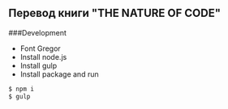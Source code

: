 ## Перевод книги "THE NATURE OF CODE"

###Development
- Font Gregor
- Install node.js
- Install gulp
- Install package and run

```bash
$ npm i
$ gulp

```
